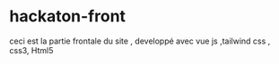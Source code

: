 # hackaton-front
ceci est la partie frontale du site , developpé avec vue js ,tailwind css , css3, Html5
